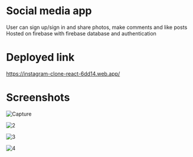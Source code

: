 # Social media app
User can sign up/sign in and share photos, make comments and like posts
Hosted on firebase with firebase database and authentication

# Deployed link
https://instagram-clone-react-6dd14.web.app/

# Screenshots
![Capture](https://user-images.githubusercontent.com/59422042/185766983-9212d724-6e4c-45f8-b1de-1458e7e2ef43.PNG)

![2](https://user-images.githubusercontent.com/59422042/185766984-91accfc5-cdb2-463f-b005-91c1e0feb8d3.PNG)

![3](https://user-images.githubusercontent.com/59422042/185766988-f5a32617-a5c8-4f84-9862-9503d0a635de.PNG)

![4](https://user-images.githubusercontent.com/59422042/185766992-de406b9a-6ace-4686-855e-87940d9bca2b.PNG)

